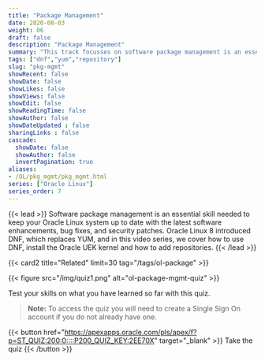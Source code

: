 ```yaml
---
title: "Package Management"
date: 2020-08-03
weight: 06
draft: false
description: "Package Management"
summary: "This track focusses on software package management is an essential skill needed to keep your Oracle Linux system up to date with the latest software enhancements, bug fixes, and security patches. Oracle Linux 8 introduced DNF, which replaces YUM, and in this video series, we cover how to use DNF, install the Oracle UEK kernel and how to add repositories."
tags: ["dnf","yum","repository"]
slug: "pkg-mgmt"
showRecent: false
showDate: false
showLikes: false
showViews: false
showEdit: false
showReadingTime: false
showAuthor: false
showDateUpdated : false
sharingLinks : false
cascade:
  showDate: false
  showAuthor: false
  invertPagination: true
aliases:
- /OL/pkg_mgmt/pkg_mgmt.html
series: ["Oracle Linux"]
series_order: 7
---
```


{{< lead >}}
Software package management is an essential skill needed to keep your Oracle Linux system up to date with the latest software enhancements, bug fixes, and security patches. Oracle Linux 8 introduced DNF, which replaces YUM, and in this video series, we cover how to use DNF, install the Oracle UEK kernel and how to add repositories.
{{< /lead >}}

{{< card2 title="Related" limit=30 tag="/tags/ol-package" >}}

{{< figure src="/img/quiz1.png" alt="ol-package-mgmt-quiz" >}}

Test your skills on what you have learned so far with this quiz.

> **Note:** To access the quiz you will need to create a Single Sign On account if you do not already have one.

{{< button href="https://apexapps.oracle.com/pls/apex/f?p=ST_QUIZ:200:0::::P200_QUIZ_KEY:2EE70X" target="_blank" >}}
Take the quiz
{{< /button >}}